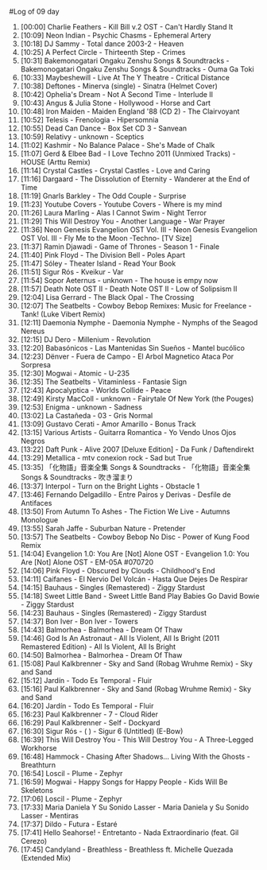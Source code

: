 #Log of 09 day

1. [00:00] Charlie Feathers - Kill Bill v.2 OST - Can't Hardly Stand It
1. [10:09] Neon Indian - Psychic Chasms - Ephemeral Artery
1. [10:18] DJ Sammy - Total dance 2003-2 - Heaven
1. [10:25] A Perfect Circle - Thirteenth Step - Crimes
1. [10:31] Bakemonogatari Ongaku Zenshu Songs & Soundtracks - Bakemonogatari Ongaku Zenshu Songs & Soundtracks - Ouma Ga Toki
1. [10:33] Maybeshewill - Live At The Y Theatre - Critical Distance
1. [10:38] Deftones - Minerva (single) - Sinatra (Helmet Cover)
1. [10:42] Ophelia's Dream - Not A Second Time - Interlude II
1. [10:43] Angus & Julia Stone - Hollywood - Horse and Cart
1. [10:48] Iron Maiden - Maiden England '88 (CD 2) - The Clairvoyant
1. [10:52] Telesis - Frenologia - Hipersomnia
1. [10:55] Dead Can Dance - Box Set CD 3 - Sanvean
1. [10:59] Relativy - unknown - Sceptics
1. [11:02] Kashmir - No Balance Palace - She's Made of Chalk
1. [11:07] Gerd & Elbee Bad - I Love Techno 2011 (Unmixed Tracks) - HOUSE (Arttu Remix)
1. [11:14] Crystal Castles - Crystal Castles - Love and Caring
1. [11:16] Dargaard - The Dissolution of Eternity - Wanderer at the End of Time
1. [11:19] Gnarls Barkley - The Odd Couple - Surprise
1. [11:23] Youtube Covers - Youtube Covers - Where is my mind
1. [11:26] Laura Marling - Alas I Cannot Swim - Night Terror
1. [11:29] This Will Destroy You - Another Language - War Prayer
1. [11:36] Neon Genesis Evangelion OST Vol. III - Neon Genesis Evangelion OST Vol. III - Fly Me to the Moon -Techno- [TV Size]
1. [11:37] Ramin Djawadi - Game of Thrones - Season 1 - Finale
1. [11:40] Pink Floyd - The Division Bell - Poles Apart
1. [11:47] Sóley - Theater Island - Read Your Book
1. [11:51] Sigur Rós - Kveikur - Var
1. [11:54] Sopor Aeternus - unknown - The house is empy now
1. [11:57] Death Note OST II - Death Note OST II - Low of Solipsism II
1. [12:04] Lisa Gerrard - The Black Opal - The Crossing
1. [12:07] The Seatbelts - Cowboy Bebop Remixes: Music for Freelance - Tank! (Luke Vibert Remix)
1. [12:11] Daemonia Nymphe - Daemonia Nymphe - Nymphs of the Seagod Nereus
1. [12:15] DJ Dero - Millenium - Revolution
1. [12:20] Babasónicos - Las Mantenidas Sin Sueños - Mantel bucólico
1. [12:23] Dënver - Fuera de Campo - El Arbol Magnetico Ataca Por Sorpresa
1. [12:30] Mogwai - Atomic - U-235
1. [12:35] The Seatbelts - Vitaminless - Fantasie Sign
1. [12:43] Apocalyptica - Worlds Collide - Peace
1. [12:49] Kirsty MacColl - unknown - Fairytale Of New York (the Pouges)
1. [12:53] Enigma - unknown - Sadness
1. [13:02] La Castañeda - 03 - Gris Normal
1. [13:09] Gustavo Cerati - Amor Amarillo - Bonus Track
1. [13:15] Various Artists - Guitarra Romantica - Yo Vendo Unos Ojos Negros
1. [13:22] Daft Punk - Alive 2007 [Deluxe Edition] - Da Funk / Daftendirekt
1. [13:29] Metallica - mtv conexion rock - Sad but True
1. [13:35] 「化物語」音楽全集 Songs & Soundtracks - 「化物語」音楽全集 Songs & Soundtracks - 吹き溜まり
1. [13:37] Interpol - Turn on the Bright Lights - Obstacle 1
1. [13:46] Fernando Delgadillo - Entre Pairos y Derivas - Desfile de Antifaces
1. [13:50] From Autumn To Ashes - The Fiction We Live - Autumns Monologue
1. [13:55] Sarah Jaffe - Suburban Nature - Pretender
1. [13:57] The Seatbelts - Cowboy Bebop No Disc - Power of Kung Food Remix
1. [14:04] Evangelion 1.0: You Are [Not] Alone OST - Evangelion 1.0: You Are [Not] Alone OST - EM-05A #070720
1. [14:06] Pink Floyd - Obscured by Clouds - Childhood's End
1. [14:11] Caifanes - El Nervio Del Volcán - Hasta Que Dejes De Respirar
1. [14:15] Bauhaus - Singles (Remastered) - Ziggy Stardust
1. [14:18] Sweet Little Band - Sweet Little Band Play Babies Go David Bowie - Ziggy Stardust
1. [14:23] Bauhaus - Singles (Remastered) - Ziggy Stardust
1. [14:37] Bon Iver - Bon Iver - Towers
1. [14:43] Balmorhea - Balmorhea - Dream Of Thaw
1. [14:46] God Is An Astronaut - All Is Violent, All Is Bright (2011 Remastered Edition) - All Is Violent, All Is Bright
1. [14:50] Balmorhea - Balmorhea - Dream Of Thaw
1. [15:08] Paul Kalkbrenner - Sky and Sand (Robag Wruhme Remix) - Sky and Sand
1. [15:12] Jardín - Todo Es Temporal - Fluir
1. [15:16] Paul Kalkbrenner - Sky and Sand (Robag Wruhme Remix) - Sky and Sand
1. [16:20] Jardín - Todo Es Temporal - Fluir
1. [16:23] Paul Kalkbrenner - 7 - Cloud Rider
1. [16:29] Paul Kalkbrenner - Self - Dockyard
1. [16:30] Sigur Rós - ( ) - Sigur 6  (Untitled) (E-Bow)
1. [16:39] This Will Destroy You - This Will Destroy You - A Three-Legged Workhorse
1. [16:48] Hammock - Chasing After Shadows... Living With the Ghosts - Breathturn
1. [16:54] Loscil - Plume - Zephyr
1. [16:59] Mogwai - Happy Songs for Happy People - Kids Will Be Skeletons
1. [17:06] Loscil - Plume - Zephyr
1. [17:33] Maria Daniela Y Su Sonido Lasser - Maria Daniela y Su Sonido Lasser - Mentiras
1. [17:37] Dildo - Futura - Estaré
1. [17:41] Hello Seahorse! - Entretanto - Nada Extraordinario (feat. Gil Cerezo)
1. [17:45] Candyland - Breathless - Breathless ft. Michelle Quezada (Extended Mix)
